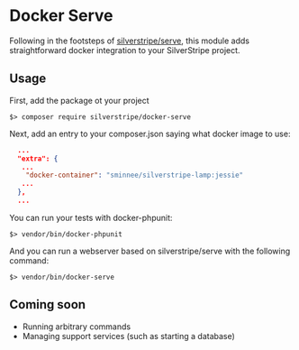 Docker Serve
============

Following in the footsteps of [silverstripe/serve](https://github.com/assertchris/silverstripe-serve), this
module adds straightforward docker integration to your SilverStripe project.

Usage
-----

First, add the package ot your project

```
$> composer require silverstripe/docker-serve
```

Next, add an entry to your composer.json saying what docker image to use:

```json
  ...
  "extra": {
   ... 
    "docker-container": "sminnee/silverstripe-lamp:jessie"
   ... 
  },
  ...
```

You can run your tests with docker-phpunit:

```
$> vendor/bin/docker-phpunit
```

And you can run a webserver based on silverstripe/serve with the following command:

```
$> vendor/bin/docker-serve
```

Coming soon
-----------

 * Running arbitrary commands
 * Managing support services (such as starting a database)
